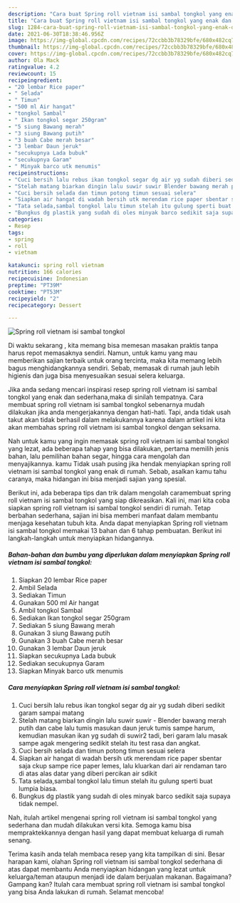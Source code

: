 ```yaml
---
description: "Cara buat Spring roll vietnam isi sambal tongkol yang enak dan Mudah Dibuat"
title: "Cara buat Spring roll vietnam isi sambal tongkol yang enak dan Mudah Dibuat"
slug: 1284-cara-buat-spring-roll-vietnam-isi-sambal-tongkol-yang-enak-dan-mudah-dibuat
date: 2021-06-30T18:38:46.956Z
image: https://img-global.cpcdn.com/recipes/72ccbb3b78329bfe/680x482cq70/spring-roll-vietnam-isi-sambal-tongkol-foto-resep-utama.jpg
thumbnail: https://img-global.cpcdn.com/recipes/72ccbb3b78329bfe/680x482cq70/spring-roll-vietnam-isi-sambal-tongkol-foto-resep-utama.jpg
cover: https://img-global.cpcdn.com/recipes/72ccbb3b78329bfe/680x482cq70/spring-roll-vietnam-isi-sambal-tongkol-foto-resep-utama.jpg
author: Ola Mack
ratingvalue: 4.2
reviewcount: 15
recipeingredient:
- "20 lembar Rice paper"
- " Selada"
- " Timun"
- "500 ml Air hangat"
- "tongkol Sambal"
- " Ikan tongkol segar 250gram"
- "5 siung Bawang merah"
- "3 siung Bawang putih"
- "3 buah Cabe merah besar"
- "3 lembar Daun jeruk"
- "secukupnya Lada bubuk"
- "secukupnya Garam"
- " Minyak barco utk menumis"
recipeinstructions:
- "Cuci bersih lalu rebus ikan tongkol segar dg air yg sudah diberi sedikit garam sampai matang"
- "Stelah matang biarkan dingin lalu suwir suwir Blender bawang merah putih dan cabe lalu tumis masukan daun jeruk tumis sampe harum, kemudian masukan ikan yg sudah di suwir2 tadi, beri garam lalu masak sampe agak mengering sedikit stelah itu test rasa dan angkat."
- "Cuci bersih selada dan timun potong timun sesuai selera"
- "Siapkan air hangat di wadah bersih utk merendam rice paper sbentar saja ckup sampe rice paper lemes, lalu kluarkan dari air rendaman taro di atas alas datar yang diberi percikan air sdikit"
- "Tata selada,sambal tongkol lalu timun stelah itu gulung sperti buat lumpia biasa."
- "Bungkus dg plastik yang sudah di oles minyak barco sedikit saja supaya tidak nempel."
categories:
- Resep
tags:
- spring
- roll
- vietnam

katakunci: spring roll vietnam 
nutrition: 166 calories
recipecuisine: Indonesian
preptime: "PT39M"
cooktime: "PT53M"
recipeyield: "2"
recipecategory: Dessert

---
```



![Spring roll vietnam isi sambal tongkol](https://img-global.cpcdn.com/recipes/72ccbb3b78329bfe/680x482cq70/spring-roll-vietnam-isi-sambal-tongkol-foto-resep-utama.jpg)

Di waktu  sekarang , kita memang bisa memesan masakan praktis tanpa harus repot memasaknya sendiri. Namun, untuk kamu yang mau memberikan sajian terbaik untuk orang tercinta, maka kita memang lebih bagus menghidangkannya sendiri. Sebab, memasak di rumah jauh lebih higienis dan juga bisa menyesuaikan sesuai selera keluarga.

Jika anda sedang mencari inspirasi resep spring roll vietnam isi sambal tongkol yang enak dan sederhana,maka di sinilah tempatnya. Cara membuat spring roll vietnam isi sambal tongkol  sebenarnya mudah dilakukan jika anda mengerjakannya dengan hati-hati. Tapi, anda tidak usah takut akan tidak berhasil dalam melakukannya 
karena dalam artikel ini kita akan membahas spring roll vietnam isi sambal tongkol dengan seksama.  



Nah untuk kamu yang ingin memasak spring roll vietnam isi sambal tongkol yang lezat, ada beberapa tahap yang bisa dilakukan, pertama memilih jenis bahan, lalu pemilihan bahan segar, hingga cara mengolah dan menyajikannya. kamu Tidak usah pusing jika hendak menyiapkan spring roll vietnam isi sambal tongkol yang enak di rumah. Sebab, asalkan kamu  tahu caranya, maka hidangan ini bisa menjadi sajian yang spesial.

Berikut ini, ada beberapa tips dan trik dalam mengolah caramembuat spring roll vietnam isi sambal tongkol yang siap dikreasikan. Kali ini, mari kita coba siapkan spring roll vietnam isi sambal tongkol sendiri di rumah. Tetap berbahan sederhana, sajian ini bisa memberi manfaat dalam membantu menjaga kesehatan tubuh kita. Anda dapat menyiapkan Spring roll vietnam isi sambal tongkol memakai 13 bahan dan 6 tahap pembuatan. Berikut ini langkah-langkah untuk menyiapkan hidangannya.

<!--inarticleads1-->

##### Bahan-bahan dan bumbu yang diperlukan dalam menyiapkan Spring roll vietnam isi sambal tongkol:

1. Siapkan 20 lembar Rice paper
1. Ambil  Selada
1. Sediakan  Timun
1. Gunakan 500 ml Air hangat
1. Ambil tongkol Sambal
1. Sediakan  Ikan tongkol segar 250gram
1. Sediakan 5 siung Bawang merah
1. Gunakan 3 siung Bawang putih
1. Gunakan 3 buah Cabe merah besar
1. Gunakan 3 lembar Daun jeruk
1. Siapkan secukupnya Lada bubuk
1. Sediakan secukupnya Garam
1. Siapkan  Minyak barco utk menumis




<!--inarticleads2-->

##### Cara menyiapkan Spring roll vietnam isi sambal tongkol:

1. Cuci bersih lalu rebus ikan tongkol segar dg air yg sudah diberi sedikit garam sampai matang
1. Stelah matang biarkan dingin lalu suwir suwir - Blender bawang merah putih dan cabe lalu tumis masukan daun jeruk tumis sampe harum, kemudian masukan ikan yg sudah di suwir2 tadi, beri garam lalu masak sampe agak mengering sedikit stelah itu test rasa dan angkat.
1. Cuci bersih selada dan timun potong timun sesuai selera
1. Siapkan air hangat di wadah bersih utk merendam rice paper sbentar saja ckup sampe rice paper lemes, lalu kluarkan dari air rendaman taro di atas alas datar yang diberi percikan air sdikit
1. Tata selada,sambal tongkol lalu timun stelah itu gulung sperti buat lumpia biasa.
1. Bungkus dg plastik yang sudah di oles minyak barco sedikit saja supaya tidak nempel.




Nah, itulah artikel mengenai  spring roll vietnam isi sambal tongkol  yang sederhana dan mudah dilakukan versi kita. Semoga kamu bisa mempraktekkannya dengan hasil yang dapat membuat keluarga di rumah senang. 

Terima kasih anda telah membaca resep yang kita tampilkan di sini. Besar harapan kami, olahan  Spring roll vietnam isi sambal tongkol sederhana di atas dapat membantu Anda menyiapkan hidangan yang lezat untuk keluarga/teman ataupun menjadi ide dalam berjualan makanan. Bagaimana? Gampang kan? Itulah cara membuat spring roll vietnam isi sambal tongkol yang bisa Anda lakukan di rumah. Selamat mencoba!

